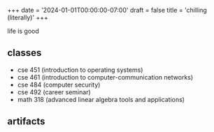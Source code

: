 +++
date = '2024-01-01T00:00:00-07:00'
draft = false
title = 'chilling (literally)'
+++

life is good

<!--more-->

## classes

- cse 451 (introduction to operating systems)
- cse 461 (introduction to computer-communication networks)
- cse 484 (computer security)
- cse 492 (career seminar)
- math 318 (advanced linear algebra tools and applications)

## artifacts
